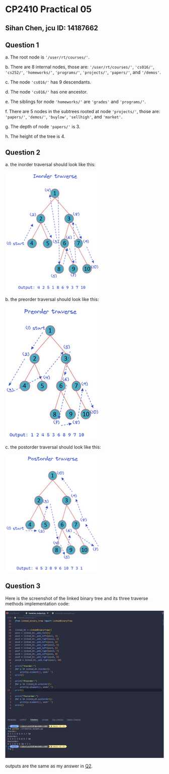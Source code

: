# CP2410 Practical 05
## Sihan Chen, jcu ID: 14187662

## Question 1
a. The root node is `'/user/rt/courses/'`.

b. There are 8 internal nodes, those are: `'/user/rt/courses/'`, `'cs016/'`, `'cs252/'`, `'homeworks/'`, `'programs/'`, `'projects/'`, `'papers/'`, and `'/demos'`.

c. The node `'cs016/'` has 9 descendants.

d. The node `'cs016/'` has one ancestor.

e. The siblings for node `'homeworks/'` are `'grades'` and `'programs/'`.

f. There are 5 nodes in the subtrees rooted at node `'projects/'`, those are: `'papers/'`, `'demos/'`, `'buylow'`, `'sellhigh'`, and `'market'`.

g. The depth of node `'papers/'` is 3.

h. The height of the tree is 4.

## Question 2
a. the inorder traversal should look like this:

<img src="./images/inorder.png" width="300px" />

<div style="page-break-after: always;"></div>

b. the preorder traversal should look like this:

<img src="./images/preorder.png" width="300px" />

c. the postorder traversal should look like this:

<img src="./images/postorder.png" width="300px" />

<div style="page-break-after: always;"></div>

## Question 3
Here is the screenshot of the linked binary tree and its three traverse methods implementation code:

<img src="./images/q3.png" width='700px' />

outputs are the same as my answer in [Q2](#question-2).
